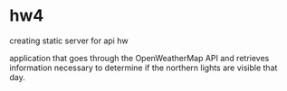 # hw4
creating static server for api hw

application that goes through the OpenWeatherMap API and retrieves information necessary to determine if the northern lights are visible that day.
